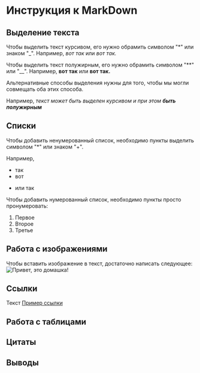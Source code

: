 # Инструкция к MarkDown

## Выделение текста

Чтобы выделить текст курсивом, его нужно обрамить символом "*" или знаком "_".
Например, *вот так* или _вот так._

Чтобы выделить текст полужирным, его нужно обрамить символом "**" или "__".
Например, **вот так** или __вот так.__

Альтернативные способы выделения нужны для того, чтобы мы могли совмещать оба этих способа.

Например, _текст может быть выделен курсивом и при этом **быть полужирным**_
## Списки
Чтобы добавить ненумерованный список, необходимо пункты выделить символом "*" или знаком "+".

Например,
* так
* вот
+ или так

Чтобы добавить нумерованный список, необходимо пункты просто пронумеровать:
1. Первое
2. Второе
3. Третье


## Работа с изображениями

Чтобы вставить изображение в текст, достаточно написать следующее:
![Привет, это домашка!](picture_example.png) 

## Ссылки

Текст [Пример ссылки](http.example.com "Текст")

## Работа с таблицами

## Цитаты

## Выводы



